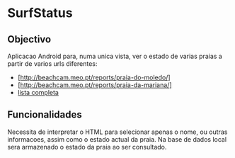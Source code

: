 SurfStatus
==========

## Objectivo
Aplicacao Android para, numa unica vista, ver o estado de varias praias a partir de varios urls diferentes:
* [http://beachcam.meo.pt/reports/praia-do-moledo/]
* [http://beachcam.meo.pt/reports/praia-da-mariana/]
* [lista completa](http://beachcam.meo.pt/reports/) 

## Funcionalidades
Necessita de interpretar o HTML para selecionar apenas o nome, ou outras informacoes, assim como o estado actual da praia.
Na base de dados local sera armazenado o estado da praia ao ser consultado.

